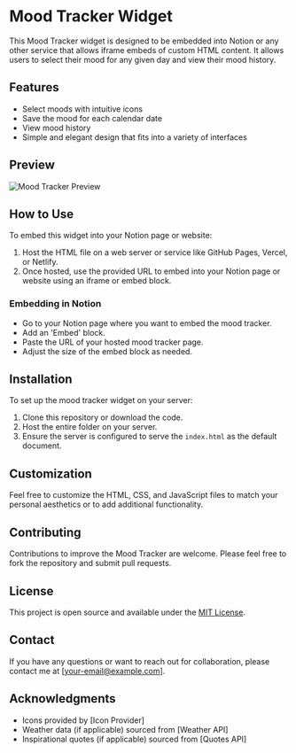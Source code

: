 # Mood Tracker Widget

This Mood Tracker widget is designed to be embedded into Notion or any other service that allows iframe embeds of custom HTML content. It allows users to select their mood for any given day and view their mood history.

## Features

- Select moods with intuitive icons
- Save the mood for each calendar date
- View mood history
- Simple and elegant design that fits into a variety of interfaces

## Preview

![Mood Tracker Preview](link-to-your-widget-preview-image)

## How to Use

To embed this widget into your Notion page or website:

1. Host the HTML file on a web server or service like GitHub Pages, Vercel, or Netlify.
2. Once hosted, use the provided URL to embed into your Notion page or website using an iframe or embed block.

### Embedding in Notion

- Go to your Notion page where you want to embed the mood tracker.
- Add an 'Embed' block.
- Paste the URL of your hosted mood tracker page.
- Adjust the size of the embed block as needed.

## Installation

To set up the mood tracker widget on your server:

1. Clone this repository or download the code.
2. Host the entire folder on your server.
3. Ensure the server is configured to serve the `index.html` as the default document.

## Customization

Feel free to customize the HTML, CSS, and JavaScript files to match your personal aesthetics or to add additional functionality.

## Contributing

Contributions to improve the Mood Tracker are welcome. Please feel free to fork the repository and submit pull requests.

## License

This project is open source and available under the [MIT License](LICENSE).

## Contact

If you have any questions or want to reach out for collaboration, please contact me at [your-email@example.com].

## Acknowledgments

- Icons provided by [Icon Provider]
- Weather data (if applicable) sourced from [Weather API]
- Inspirational quotes (if applicable) sourced from [Quotes API]

